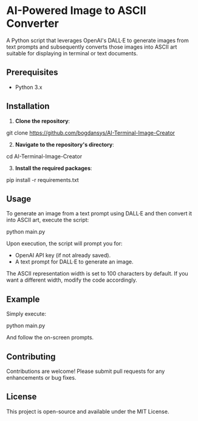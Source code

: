 # AI-Powered Image to ASCII Converter

A Python script that leverages OpenAI's DALL·E to generate images from text prompts and subsequently converts those images into ASCII art suitable for displaying in terminal or text documents.

## Prerequisites

- Python 3.x

## Installation

1. **Clone the repository**:

git clone https://github.com/bogdansys/AI-Terminal-Image-Creator


2. **Navigate to the repository's directory**:

cd AI-Terminal-Image-Creator


3. **Install the required packages**:

pip install -r requirements.txt


## Usage

To generate an image from a text prompt using DALL·E and then convert it into ASCII art, execute the script:

python main.py


Upon execution, the script will prompt you for:

- OpenAI API key (if not already saved).
- A text prompt for DALL·E to generate an image.
   
The ASCII representation width is set to 100 characters by default. If you want a different width, modify the code accordingly.

## Example

Simply execute:

python main.py


And follow the on-screen prompts.

## Contributing

Contributions are welcome! Please submit pull requests for any enhancements or bug fixes.

## License

This project is open-source and available under the MIT License.

